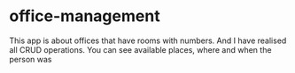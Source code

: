 # office-management

This app is about offices that have rooms with numbers. And I have realised all CRUD operations. You can see available places, where and when the person was
